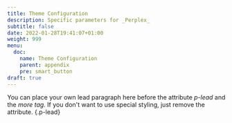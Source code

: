 ```yaml
---
title: Theme Configuration
description: Specific parameters for _Perplex_
subtitle: false
date: 2022-01-28T19:41:07+01:00 
weight: 999
menu:
  doc:
    name: Theme Configuration
    parent: appendix
    pre: smart_button
draft: true
---
```


You can place your own lead paragraph here before the attribute *p-lead* and the *more tag*. If you don't want to use special styling, just remove the attribute.
{.p-lead} <!--more-->
